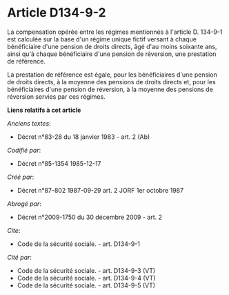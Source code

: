 # Article D134-9-2

La compensation opérée entre les régimes mentionnés à l'article D. 134-9-1 est calculée sur la base d'un régime unique fictif
versant à chaque bénéficiaire d'une pension de droits directs, âgé d'au moins soixante ans, ainsi qu'à chaque bénéficiaire
d'une pension de réversion, une prestation de référence.

La prestation de référence est égale, pour les bénéficiaires d'une pension de droits directs, à la moyenne des pensions de
droits directs et, pour les bénéficiaires d'une pension de réversion, à la moyenne des pensions de réversion servies par ces
régimes.

**Liens relatifs à cet article**

_Anciens textes_:

  - Décret n°83-28 du 18 janvier 1983 - art. 2 (Ab)

_Codifié par_:

  - Décret n°85-1354 1985-12-17

_Créé par_:

  - Décret n°87-802 1987-09-29 art. 2 JORF 1er octobre 1987

_Abrogé par_:

  - Décret n°2009-1750 du 30 décembre 2009 - art. 2

_Cite_:

  - Code de la sécurité sociale. - art. D134-9-1

_Cité par_:

  - Code de la sécurité sociale. - art. D134-9-3 (VT)
  - Code de la sécurité sociale. - art. D134-9-4 (VT)
  - Code de la sécurité sociale. - art. D134-9-5 (VT)
